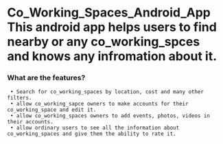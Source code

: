 # Co_Working_Spaces_Android_App This android app helps users to find nearby or any co_working_spces and knows any infromation about it.

### What are the features?
     • Search for co_working_spaces by location, cost and many other filters.
     • allow co_working_sapce owners to make accounts for their co_working_space and edit it.
     • allow co_working_spaces owners to add events, photos, videos in their accounts.
     • allow ordinary users to see all the information about co_working_spaces and give them the ability to rate it.

